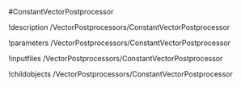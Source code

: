 <!-- MOOSE Object Documentation Stub: Remove this when content is added. -->
#ConstantVectorPostprocessor

!description /VectorPostprocessors/ConstantVectorPostprocessor

!parameters /VectorPostprocessors/ConstantVectorPostprocessor

!inputfiles /VectorPostprocessors/ConstantVectorPostprocessor

!childobjects /VectorPostprocessors/ConstantVectorPostprocessor
